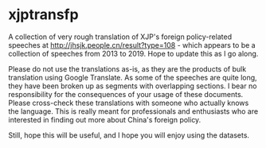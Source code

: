 # xjptransfp
A collection of very rough translation of XJP's foreign policy-related speeches at http://jhsjk.people.cn/result?type=108 - which appears to be a collection of speeches from 2013 to 2019. Hope to update this as I go along. 

Please do not use the translations as-is, as they are the products of bulk translation using Google Translate. As some of the speeches are quite long, they have been broken up as segments with overlapping sections. I bear no responsibility for the consequences of your usage of these documents. Please cross-check these translations with someone who actually knows the language. This is really meant for professionals and enthusiasts who are interested in finding out more about China's foreign policy. 

Still, hope this will be useful, and I hope you will enjoy using the datasets. 
